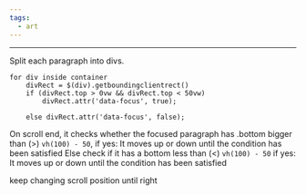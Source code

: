 ```yaml
---
tags:
  - art
---
```

___
Split each paragraph into divs.

```
for div inside container
	divRect = $(div).getboundingclientrect()
	if (divRect.top > 0vw && divRect.top < 50vw)
		divRect.attr('data-focus', true);
	
	else divRect.attr('data-focus', false);
```

On scroll end, it checks whether the focused paragraph has .bottom bigger than (>) `vh(100) - 50`, if yes:
	It moves up or down until the condition has been satisfied
Else check if it has a bottom less than (<) `vh(100) - 50` if yes:
	It moves up or down until the condition has been satisfied

keep changing scroll position until right